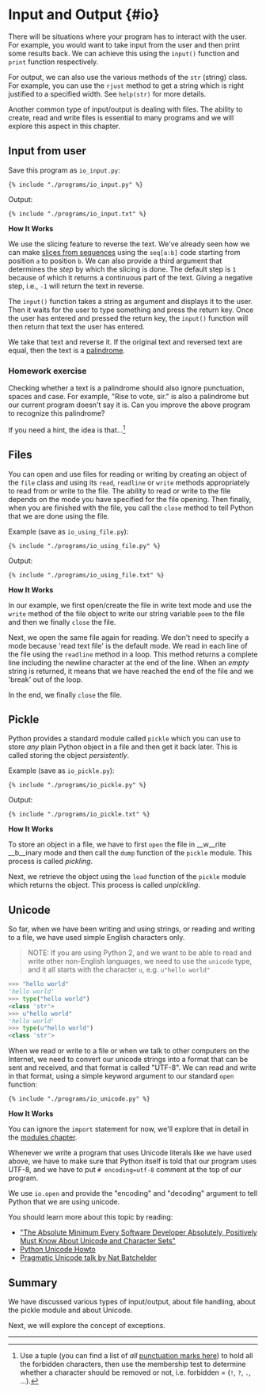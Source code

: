# Input and Output {#io}

There will be situations where your program has to interact with the user. For example, you would want to take input from the user and then print some results back. We can achieve this using the `input()` function and `print` function respectively.

For output, we can also use the various methods of the `str` (string) class. For example, you can use the `rjust` method to get a string which is right justified to a specified width. See `help(str)` for more details.

Another common type of input/output is dealing with files. The ability to create, read and write files is essential to many programs and we will explore this aspect in this chapter.

## Input from user

Save this program as `io_input.py`:

<pre><code class="lang-python">{% include "./programs/io_input.py" %}</code></pre>

Output:

<pre><code>{% include "./programs/io_input.txt" %}</code></pre>

**How It Works**

We use the slicing feature to reverse the text. We've already seen how we can make [slices from sequences](./data_structures.md#sequence) using the `seq[a:b]` code starting from position `a` to position `b`. We can also provide a third argument that determines the _step_ by which the slicing is done. The default step is `1` because of which it returns a continuous part of the text. Giving a negative step, i.e., `-1` will return the text in reverse.

The `input()` function takes a string as argument and displays it to the user. Then it waits for the user to type something and press the return key. Once the user has entered and pressed the return key, the `input()` function will then return that text the user has entered.

We take that text and reverse it. If the original text and reversed text are equal, then the text is a [palindrome](http://en.wiktionary.org/wiki/palindrome).

### Homework exercise

Checking whether a text is a palindrome should also ignore punctuation, spaces and case. For example, "Rise to vote, sir." is also a palindrome but our current program doesn't say it is. Can you improve the above program to recognize this palindrome?

If you need a hint, the idea is that...[^1]

## Files

You can open and use files for reading or writing by creating an object of the `file` class and using its `read`, `readline` or `write` methods appropriately to read from or write to the file. The ability to read or write to the file depends on the mode you have specified for the file opening. Then finally, when you are finished with the file, you call the `close` method to tell Python that we are done using the file.

Example (save as `io_using_file.py`):

<pre><code class="lang-python">{% include "./programs/io_using_file.py" %}</code></pre>

Output:

<pre><code>{% include "./programs/io_using_file.txt" %}</code></pre>

**How It Works**


In our example, we first open/create the file in write text mode and use the `write` method of the file object to write  our string variable `poem` to the file and then we finally `close` the file.

Next, we open the same file again for reading. We don't need to specify a mode because 'read text file' is the default mode. We read in each line of the file using the `readline` method in a loop. This method returns a complete line including the newline character at the end of the line. When an _empty_ string is returned, it means that we have reached the end of the file and we 'break' out of the loop.

In the end, we finally `close` the file.


## Pickle

Python provides a standard module called `pickle` which you can use to store _any_ plain Python object in a file and then get it back later. This is called storing the object *persistently*.

Example (save as `io_pickle.py`):

<pre><code class="lang-python">{% include "./programs/io_pickle.py" %}</code></pre>

Output:

<pre><code>{% include "./programs/io_pickle.txt" %}</code></pre>

**How It Works**

To store an object in a file, we have to first `open` the file in __w__rite __b__inary mode and then call the `dump` function of the `pickle` module. This process is called _pickling_.

Next, we retrieve the object using the `load` function of the `pickle` module which returns the object. This process is called _unpickling_.

## Unicode

So far, when we have been writing and using strings, or reading and writing to a file, we have used simple English characters only.

> NOTE: If you are using Python 2, and we want to be able to read and write other non-English languages, we need to use the `unicode` type, and it all starts with the character `u`, e.g. `u"hello world"`

```python
>>> "hello world"
'hello world'
>>> type("hello world")
<class 'str'>
>>> u"hello world"
'hello world'
>>> type(u"hello world")
<class 'str'>
```

When we read or write to a file or when we talk to other computers on the Internet, we need to convert our unicode strings into a format that can be sent and received, and that format is called "UTF-8". We can read and write in that format, using a simple keyword argument to our standard `open` function:

<pre><code class="lang-python">{% include "./programs/io_unicode.py" %}</code></pre>

**How It Works**

You can ignore the `import` statement for now, we'll explore that in detail in the [modules chapter](./modules.md#modules).

Whenever we write a program that uses Unicode literals like we have used above, we have to make sure that Python itself is told that our program uses UTF-8, and we have to put `# encoding=utf-8` comment at the top of our program.

We use `io.open` and provide the "encoding" and "decoding" argument to tell Python that we are using unicode.

You should learn more about this topic by reading:

- ["The Absolute Minimum Every Software Developer Absolutely, Positively Must Know About Unicode and Character Sets"](http://www.joelonsoftware.com/articles/Unicode.html)
- [Python Unicode Howto](http://docs.python.org/3/howto/unicode.html)
- [Pragmatic Unicode talk by Nat Batchelder](http://nedbatchelder.com/text/unipain.html)

## Summary

We have discussed various types of input/output, about file handling, about the pickle module and about Unicode.

Next, we will explore the concept of exceptions.

---

[^1]: Use a tuple (you can find a list of _all_ [punctuation marks here](http://grammar.ccc.commnet.edu/grammar/marks/marks.htm)) to hold all the forbidden characters, then use the membership test to determine whether a character should be removed or not, i.e. forbidden = (`!`, `?`, `.`, ...).
